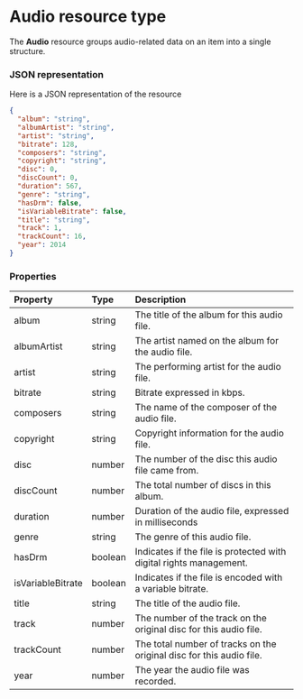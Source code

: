 # Audio resource type

The **Audio** resource groups audio-related data on an item into a single structure.

### JSON representation

Here is a JSON representation of the resource

<!-- {
  "blockType": "resource",
  "optionalProperties": [

  ],
  "@odata.type": "microsoft.graph.audio"
}-->
```json
{
  "album": "string",
  "albumArtist": "string",
  "artist": "string",
  "bitrate": 128,
  "composers": "string",
  "copyright": "string",
  "disc": 0,
  "discCount": 0,
  "duration": 567,
  "genre": "string",
  "hasDrm": false,
  "isVariableBitrate": false,
  "title": "string",
  "track": 1,
  "trackCount": 16,
  "year": 2014
}
```

### Properties

| Property          | Type    | Description                                                          |
|:------------------|:--------|:---------------------------------------------------------------------|
| album             | string  | The title of the album for this audio file.                          |
| albumArtist       | string  | The artist named on the album for the audio file.                    |
| artist            | string  | The performing artist for the audio file.                            |
| bitrate           | string  | Bitrate expressed in kbps.                                           |
| composers         | string  | The name of the composer of the audio file.                          |
| copyright         | string  | Copyright information for the audio file.                            |
| disc              | number  | The number of the disc this audio file came from.                    |
| discCount         | number  | The total number of discs in this album.                             |
| duration          | number  | Duration of the audio file, expressed in milliseconds                |
| genre             | string  | The genre of this audio file.                                        |
| hasDrm            | boolean | Indicates if the file is protected with digital rights management.   |
| isVariableBitrate | boolean | Indicates if the file is encoded with a variable bitrate.            |
| title             | string  | The title of the audio file.                                         |
| track             | number  | The number of the track on the original disc for this audio file.    |
| trackCount        | number  | The total number of tracks on the original disc for this audio file. |
| year              | number  | The year the audio file was recorded.                                |

<!-- uuid: 8fcb5dbc-d5aa-4681-8e31-b001d5168d79
2015-10-25 14:57:30 UTC -->
<!-- {
  "type": "#page.annotation",
  "description": "audio resource",
  "keywords": "",
  "section": "documentation",
  "tocPath": ""
}-->